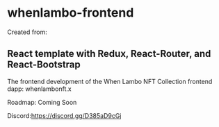 # whenlambo-frontend

Created from:

## React template with Redux, React-Router, and React-Bootstrap

The frontend development of the When Lambo NFT Collection frontend dapp: whenlambonft.x

Roadmap: Coming Soon

Discord:<https://discord.gg/D385aD9cGj>
